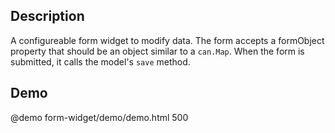 <!--
@module {can.Component} form-widget <form-widget />
@parent spectre.components
@group form-widget.fields 1 Field Types
-->

## Description
A configureable form widget to modify data. The form accepts a formObject property that should be an object similar to a `can.Map`. When the form is submitted, it calls the model's `save` method.

## Demo

@demo form-widget/demo/demo.html 500
